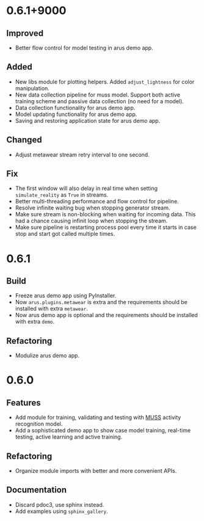 # 0.6.1+9000

## Improved

* Better flow control for model testing in arus demo app.

## Added

* New libs module for plotting helpers. Added `adjust_lightness` for color manipulation.
* New data collection pipeline for muss model. Support both active training scheme and passive data collection (no need for a model).
* Data collection functionality for arus demo app.
* Model updating functionality for arus demo app.
* Saving and restoring application state for arus demo app.

## Changed

* Adjust metawear stream retry interval to one second.

## Fix

* The first window will also delay in real time when setting `simulate_reality` as `True` in streams.
* Better multi-threading performance and flow control for pipeline.
* Resolve infinite waiting bug when stopping generator stream.
* Make sure stream is non-blocking when waiting for incoming data. This had a chance causing infinit loop when stopping the stream.
* Make sure pipeline is restarting process pool every time it starts in case stop and start got called multiple times.

# 0.6.1

## Build

* Freeze arus demo app using PyInstaller.
* Now `arus.plugins.metawear` is extra and the requirements should be installed with extra `metawear`.
* Now arus demo app is optional and the requirements should be installed with extra `demo`.

## Refactoring

* Modulize arus demo app.

# 0.6.0

## Features

* Add module for training, validating and testing with [MUSS](https://qutang.github.io/MUSS/) activity recognition model.
* Add a sophisticated demo app to show case model training, real-time testing, active learning and active training.

## Refactoring

* Organize module imports with better and more convenient APIs.

## Documentation

* Discard pdoc3, use sphinx instead.
* Add examples using `sphinx_gallery`.
